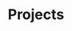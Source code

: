 ---
layout: default
title: Projects
long_title: 2. REDCap Entry - Specific B-RAD Projects
categories: redcap
parent: REDCap
nav_order: 2
---